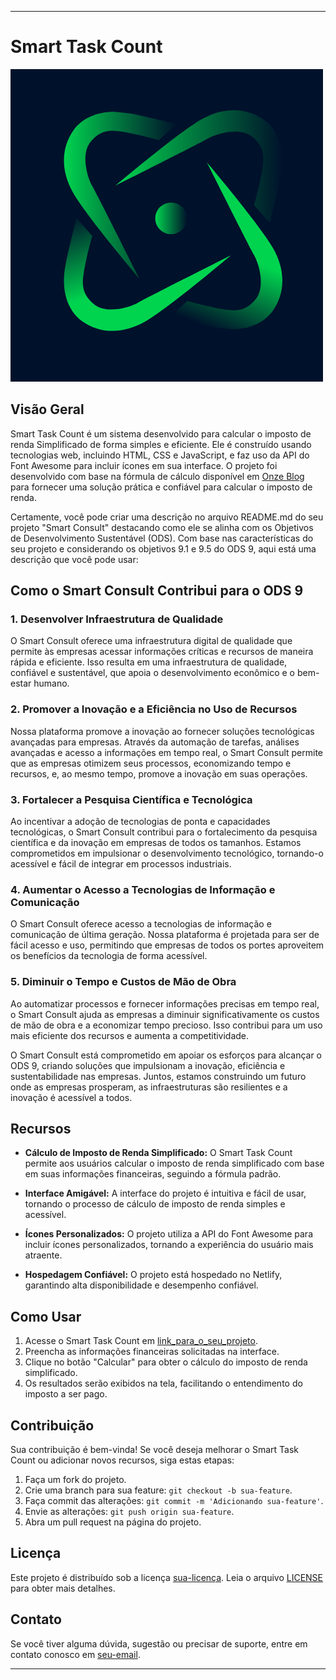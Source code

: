 

---

# Smart Task Count

![Logo](https://github.com/Marcosmxp/Smart-Task-Count/blob/main/favicon.png)

## Visão Geral

Smart Task Count é um sistema desenvolvido para calcular o imposto de renda Simplificado de forma simples e eficiente. Ele é construído usando tecnologias web, incluindo HTML, CSS e JavaScript, e faz uso da API do Font Awesome para incluir ícones em sua interface. O projeto foi desenvolvido com base na fórmula de cálculo disponível em [Onze Blog](https://www.onze.com.br/blog/calcular-imposto-de-renda/) para fornecer uma solução prática e confiável para calcular o imposto de renda.

Certamente, você pode criar uma descrição no arquivo README.md do seu projeto "Smart Consult" destacando como ele se alinha com os Objetivos de Desenvolvimento Sustentável (ODS). Com base nas características do seu projeto e considerando os objetivos 9.1 e 9.5 do ODS 9, aqui está uma descrição que você pode usar:

## Como o Smart Consult Contribui para o ODS 9

### 1. Desenvolver Infraestrutura de Qualidade
O Smart Consult oferece uma infraestrutura digital de qualidade que permite às empresas acessar informações críticas e recursos de maneira rápida e eficiente. Isso resulta em uma infraestrutura de qualidade, confiável e sustentável, que apoia o desenvolvimento econômico e o bem-estar humano.

### 2. Promover a Inovação e a Eficiência no Uso de Recursos
Nossa plataforma promove a inovação ao fornecer soluções tecnológicas avançadas para empresas. Através da automação de tarefas, análises avançadas e acesso a informações em tempo real, o Smart Consult permite que as empresas otimizem seus processos, economizando tempo e recursos, e, ao mesmo tempo, promove a inovação em suas operações.

### 3. Fortalecer a Pesquisa Científica e Tecnológica
Ao incentivar a adoção de tecnologias de ponta e capacidades tecnológicas, o Smart Consult contribui para o fortalecimento da pesquisa científica e da inovação em empresas de todos os tamanhos. Estamos comprometidos em impulsionar o desenvolvimento tecnológico, tornando-o acessível e fácil de integrar em processos industriais.

### 4. Aumentar o Acesso a Tecnologias de Informação e Comunicação
O Smart Consult oferece acesso a tecnologias de informação e comunicação de última geração. Nossa plataforma é projetada para ser de fácil acesso e uso, permitindo que empresas de todos os portes aproveitem os benefícios da tecnologia de forma acessível.

### 5. Diminuir o Tempo e Custos de Mão de Obra
Ao automatizar processos e fornecer informações precisas em tempo real, o Smart Consult ajuda as empresas a diminuir significativamente os custos de mão de obra e a economizar tempo precioso. Isso contribui para um uso mais eficiente dos recursos e aumenta a competitividade.

O Smart Consult está comprometido em apoiar os esforços para alcançar o ODS 9, criando soluções que impulsionam a inovação, eficiência e sustentabilidade nas empresas. Juntos, estamos construindo um futuro onde as empresas prosperam, as infraestruturas são resilientes e a inovação é acessível a todos.

## Recursos

- **Cálculo de Imposto de Renda Simplificado:** O Smart Task Count permite aos usuários calcular o imposto de renda simplificado com base em suas informações financeiras, seguindo a fórmula padrão.

- **Interface Amigável:** A interface do projeto é intuitiva e fácil de usar, tornando o processo de cálculo de imposto de renda simples e acessível.

- **Ícones Personalizados:** O projeto utiliza a API do Font Awesome para incluir ícones personalizados, tornando a experiência do usuário mais atraente.

- **Hospedagem Confiável:** O projeto está hospedado no Netlify, garantindo alta disponibilidade e desempenho confiável.

## Como Usar

1. Acesse o Smart Task Count em [link_para_o_seu_projeto](https://github.com/Marcosmxp/Smart-Task-Count/tree/main).
2. Preencha as informações financeiras solicitadas na interface.
3. Clique no botão "Calcular" para obter o cálculo do imposto de renda simplificado.
4. Os resultados serão exibidos na tela, facilitando o entendimento do imposto a ser pago.

## Contribuição

Sua contribuição é bem-vinda! Se você deseja melhorar o Smart Task Count ou adicionar novos recursos, siga estas etapas:

1. Faça um fork do projeto.
2. Crie uma branch para sua feature: `git checkout -b sua-feature`.
3. Faça commit das alterações: `git commit -m 'Adicionando sua-feature'`.
4. Envie as alterações: `git push origin sua-feature`.
5. Abra um pull request na página do projeto.

## Licença

Este projeto é distribuído sob a licença [sua-licença](link_para_a_licença). Leia o arquivo [LICENSE]([link_para_o_arquivo_LICENSE](https://github.com/Marcosmxp/Smart-Task-Count/blob/main/LICENSE)) para obter mais detalhes.

## Contato

Se você tiver alguma dúvida, sugestão ou precisar de suporte, entre em contato conosco em [seu-email](marcosmxp42@gmail.com).

---
